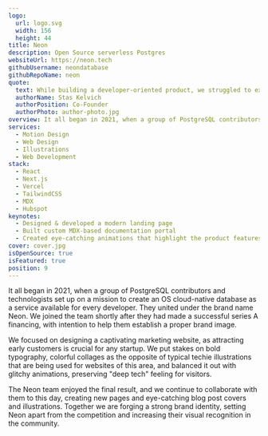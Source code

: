```yaml
---
logo:
  url: logo.svg
  width: 156
  height: 44
title: Neon
description: Open Source serverless Postgres
websiteUrl: https://neon.tech
githubUsername: neondatabase
githubRepoName: neon
quote:
  text: While building a developer-oriented product, we struggled to explain our needs to design agencies until we started with Pixel Point. Unlike others, Pixel Point quickly understood our product and target audience. Pixel Point delivered exceptional results in a short timeframe and became an extension of our dev and product teams, contributing to many areas without any communication bureaucracy
  authorName: Stas Kelvich
  authorPosition: Co-Founder
  authorPhoto: author-photo.jpg
overview: It all began in 2021, when a group of PostgreSQL contributors and technologists, united under the brand name Neon, set up on a mission to create an OS cloud-native database as a service available for every developer. They reached out asking for help establishing a brand image, and we eagerly joined the team.
services:
  - Motion Design
  - Web Design
  - Illustrations
  - Web Development
stack:
  - React
  - Next.js
  - Vercel
  - TailwindCSS
  - MDX
  - Hubspot
keynotes:
  - Designed & developed a modern landing page
  - Built custom MDX-based documentation portal
  - Created eye-catching animations that highlight the product features
cover: cover.jpg
isOpenSource: true
isFeatured: true
position: 9
---
```


It all began in 2021, when a group of PostgreSQL contributors and technologists set up on a mission to create an OS cloud-native database as a service available for every developer. They united under the brand name Neon. We joined the team shortly after they had made a successful series A financing, with intention to help them establish a proper brand image.

We focused on designing a captivating marketing website, as attracting early customers is crucial for any startup. We put stakes on bold typography, colorful collages as the opposite of typical techie illustrations that are being used for websites of this area, and balanced it out with glitchy animations, preserving "deep tech" feeling for visitors.

The Neon team enjoyed the final result, and we continue to collaborate with them to this day, creating new pages and eye-catching blog post covers and illustrations. Together we are forging a strong brand identity, setting Neon apart from the competition and increasing their visual recognition in the community.
